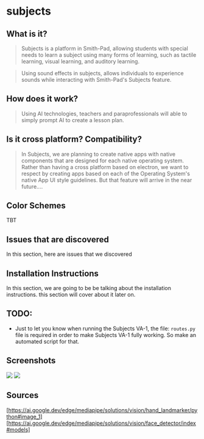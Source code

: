 # subjects

## What is it?

> Subjects is a platform in Smith-Pad, allowing students with special needs
> to learn a subject using many forms of learning, such as tactile learning,
> visual learning, and auditory learning.


> Using sound effects in subjects, allows individuals to experience sounds while
> interacting with Smith-Pad's Subjects feature.


## How does it work?
> Using AI technologies, teachers and paraprofessionals will able to simply
> prompt AI to create a lesson plan.






## Is it cross platform? Compatibility?

> In Subjects, we are planning to create native apps with native components
> that are designed for each native operating system. Rather than having
> a cross platform based on electron, we want to respect by creating apps
> based on each of the Operating System's native App UI style guidelines.
> But that feature will arrive in the near future....



## Color Schemes
TBT



## Issues that are discovered
In this section, here are issues that we discovered


## Installation Instructions

In this section, we are going to be be talking about the installation instructions.
this section will cover about it later on.





## TODO:

- Just to let you know when running the Subjects VA-1, the file: `routes.py` file
  is required in order to make Subjects VA-1 fully working. So make an automated
  script for that.





## Screenshots

<img src="./Screenshot 2025-01-23 at 5.07.09 PM.png">
<img src="./Screenshot 2025-01-23 at 5.06.12 PM.png">




## Sources

[https://ai.google.dev/edge/mediapipe/solutions/vision/hand_landmarker/python#image_1]
[https://ai.google.dev/edge/mediapipe/solutions/vision/face_detector/index#models]
